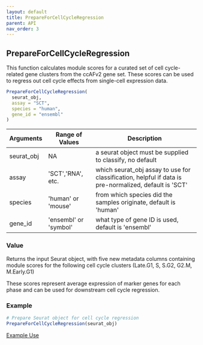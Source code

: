 ```yaml
---
layout: default
title: PrepareForCellCycleRegression
parent: API
nav_order: 3
---
```


## PrepareForCellCycleRegression

This function calculates module scores for a curated set of cell
cycle-related gene clusters from the ccAFv2 gene set. These scores can
be used to regress out cell cycle effects from single-cell expression
data.

``` r        
PrepareForCellCycleRegression(
  seurat_obj,
  assay = "SCT",
  species = "human",
  gene_id = "ensembl"
)
```

| Arguments  | Range of Values       | Description                                                                                           |
|-------------------|------------------|------------------------------------|
| seurat_obj | NA                    | a seurat object must be supplied to classify, no default                                              |
| assay      | 'SCT','RNA', etc.     | which seurat_obj assay to use for classification, helpful if data is pre-normalized, default is 'SCT' |
| species    | 'human' or 'mouse'    | from which species did the samples originate, default is 'human'                                      |
| gene_id    | 'ensembl' or 'symbol' | what type of gene ID is used, default is 'ensembl'                                                    |

### Value

Returns the input Seurat object, with five new metadata columns
containing module scores for the following cell cycle clusters (Late.G1,
S, S.G2, G2.M, M.Early.G1)

These scores represent average expression of marker genes for each phase
and can be used for downstream cell cycle regression.

### Example

``` r
# Prepare Seurat object for cell cycle regression 
PrepareForCellCycleRegression(seurat_obj)
```

[Example
Use](https://plaisier-lab.github.io/ccafv2_Rv2/src/regress.html#cell-cycle-regression)

